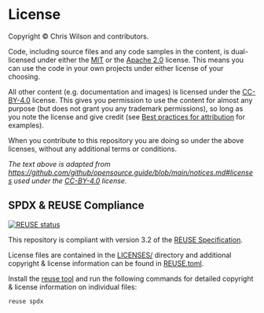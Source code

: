 # License

Copyright © Chris Wilson and contributors.

Code, including source files and any code samples in the content, is
dual-licensed under either the [MIT](https://opensource.org/license/mit/) or the
[Apache 2.0](https://www.apache.org/licenses/LICENSE-2.0) license. This means
you can use the code in your own projects under either license of your choosing.

All other content (e.g. documentation and images) is licensed under the [CC-BY-4.0](https://creativecommons.org/licenses/by/4.0/) license. This gives you permission to use the content for almost any purpose (but does not grant you any trademark permissions), so long as you note the license and give credit (see [Best practices for attribution](https://wiki.creativecommons.org/wiki/Best_practices_for_attribution) for examples).

When you contribute to this repository you are doing so under the above
licenses, without any additional terms or conditions.

*The text above is adapted from
https://github.com/github/opensource.guide/blob/main/notices.md#licenses used
under the [CC-BY-4.0](https://creativecommons.org/licenses/by/4.0/) license.*

## SPDX & REUSE Compliance

 [![REUSE
 status](https://api.reuse.software/badge/github.com/cdwilson/tinydantic)](https://api.reuse.software/info/github.com/cdwilson/tinydantic)

This repository is compliant with version 3.2 of the [REUSE
Specification](https://reuse.software/spec/).

License files are contained in the [LICENSES/](LICENSES/) directory and
additional copyright & license information can be found in
[REUSE.toml](REUSE.toml).

Install the [reuse tool](https://github.com/fsfe/reuse-tool) and run the
following commands for detailed copyright & license information on individual
files:

```sh
reuse spdx
```
